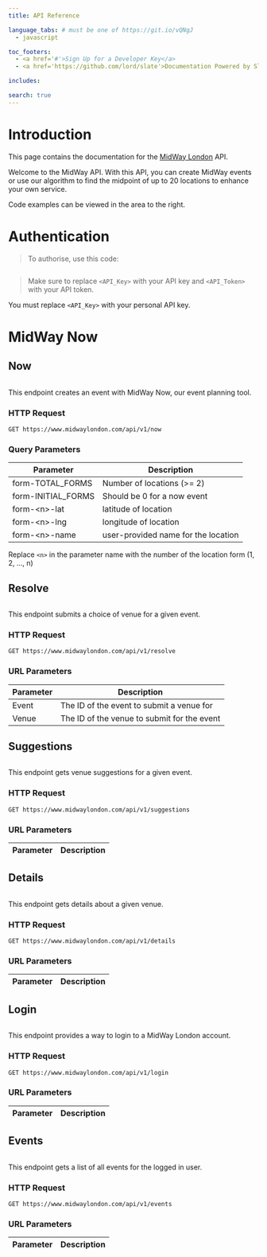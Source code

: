 ```yaml
---
title: API Reference

language_tabs: # must be one of https://git.io/vQNgJ
  - javascript

toc_footers:
  - <a href='#'>Sign Up for a Developer Key</a>
  - <a href='https://github.com/lord/slate'>Documentation Powered by Slate</a>

includes:

search: true
---
```


# Introduction

This page contains the documentation for the <a href='https://midwaylondon.com'>MidWay London</a> API.

Welcome to the MidWay API. With this API, you can create MidWay events or use our algorithm to find the midpoint of up to 20 locations to enhance your own service.

Code examples can be viewed in the area to the right.

# Authentication

> To authorise, use this code:

```javascript

```

> Make sure to replace `<API_Key>` with your API key and `<API_Token>` with your API token.



<aside class="notice">
You must replace <code>&ltAPI_Key&gt</code> with your personal API key.
</aside>

# MidWay Now

## Now

```javascript

```

This endpoint creates an event with MidWay Now, our event planning tool.

### HTTP Request

`GET https://www.midwaylondon.com/api/v1/now`

### Query Parameters

Parameter | Description
--------- | -----------
form-TOTAL_FORMS | Number of locations (>= 2)
form-INITIAL_FORMS | Should be 0 for a now event
form-\<n\>-lat | latitude of location
form-\<n\>-lng | longitude of location
form-\<n\>-name | user-provided name for the location

<aside class="notice">
Replace <code>&ltn&gt</code> in the parameter name with the number of the location form (1, 2, ..., n)
</aside>

## Resolve

```javascript

```

This endpoint submits a choice of venue for a given event.

### HTTP Request

`GET https://www.midwaylondon.com/api/v1/resolve`

### URL Parameters

Parameter | Description
--------- | -----------
Event | The ID of the event to submit a venue for
Venue | The ID of the venue to submit for the event

## Suggestions

```javascript

```

This endpoint gets venue suggestions for a given event.

### HTTP Request

`GET https://www.midwaylondon.com/api/v1/suggestions`

### URL Parameters

Parameter | Description
--------- | -----------

## Details

```javascript

```

This endpoint gets details about a given venue.

### HTTP Request

`GET https://www.midwaylondon.com/api/v1/details`

### URL Parameters

Parameter | Description
--------- | -----------

## Login

```javascript

```

This endpoint provides a way to login to a MidWay London account.

### HTTP Request

`GET https://www.midwaylondon.com/api/v1/login`

### URL Parameters

Parameter | Description
--------- | -----------

## Events

```javascript

```

This endpoint gets a list of all events for the logged in user.

### HTTP Request

`GET https://www.midwaylondon.com/api/v1/events`

### URL Parameters

Parameter | Description
--------- | -----------
